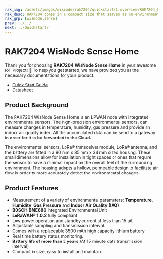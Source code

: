 ```yaml
---
rak_img: /assets/images/wisnode/rak7204/quickstart/1.overview/RAK7204_home.png
rak_desc: RAK7204 comes in a compact size that serves as an environmental monitoring station. With its high-precision sensors, it can measure changes in temperature, humidity, gas pressure, and indoor air quality. All the accumulated data can be sent to the gateway and then forward it to the Cloud.
rak_grp: [wisnode,sense]
prev: ../../
next: ../Quickstart/
---
```


# RAK7204 WisNode Sense Home
Thank you for choosing **RAK7204 WisNode Sense Home** in your awesome IoT Project! 🎉 To help you get started, we have provided you all the necessary documentations for your product.

* [Quick Start Guide](../Quickstart/)
* [Datasheet](../Datasheet/)
<!-- <rk-img
  src="/assets/images/wisnode/rak7204/quickstart/1.overview/nwvusdulqxqcp5blomrd.jpg"
  width="50%"
  figure-number="1"
  caption="RAK7204 WisNode Sense Home Product Overview"
/> -->

## Product Background

The RAK7204 WisNode Sense Home is an LPWAN node with integrated environmental sensors. The high-precision environmental sensors, can measure changes in temperature, humidity, gas pressure and provide an indoor air quality index. All the accumulated data can be send to a gateway in order for it to be forwarded to the Cloud.

The environmental sensors, LoRa® transceiver module, LoRa® antenna, and the battery are fitted in a 90 mm x 85 mm x 34 mm sized housing. These small dimensions allow for installation in tight spaces or ones that require the sensor to have a minimal impact on the overall feel of the surrounding environment. The housing adopts a hollow, permeable design to facilitate air flow in order to more accurately detect the environmental changes.

<!-- <rk-btn
  src="/Product-Categories/WisNode/RAK7204/Quickstart/"
  label="Get Started with RAK7204 WisNode Sense Home"
/> -->

## Product Features

- Measurement of a variety of environmental parameters: **Temperature**, **Humidity**, **Gas Pressure** and **Indoor Air Quality (IAQ)**
- **BOSCH BME680** Integrated Environmental Unit
- **LoRaWAN® 1.0.2** fully compliant
- Low power operation and standby current of less than 15 uA
- Adjustable sampling and transmission interval.
- Comes with a replaceable 3500 mAh high capacity lithium battery
- Real time battery status monitoring.
- **Battery life of more than 2 years** (At 15 minute data transmission interval)
- Compact in size, easy to install and maintain.
